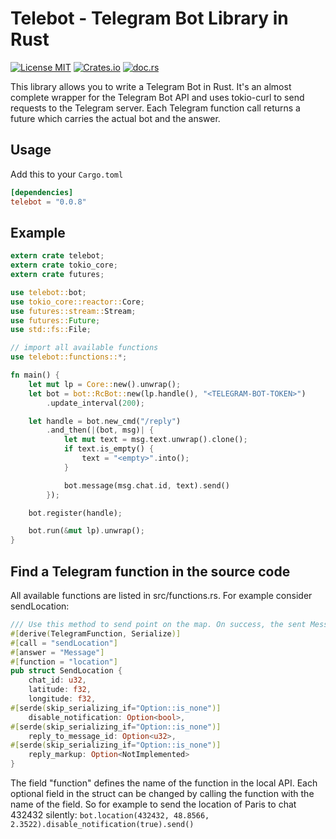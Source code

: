 Telebot - Telegram Bot Library in Rust
======================================

 [![License MIT](https://img.shields.io/badge/license-MIT-blue.svg)](https://github.com/bytesnake/telebot/blob/master/LICENSE) [![Crates.io](https://img.shields.io/crates/v/telebot.svg)](https://crates.io/crates/telebot) [![doc.rs](https://docs.rs/telebot/badge.svg)](https://docs.rs/telebot)

This library allows you to write a Telegram Bot in Rust. It's an almost complete wrapper for the Telegram Bot API and uses tokio-curl to send requests to the Telegram server. Each Telegram function call returns a future which carries the actual bot and the answer.

## Usage
Add this to your `Cargo.toml`
``` toml
[dependencies]
telebot = "0.0.8"
```

## Example
``` rust
extern crate telebot;
extern crate tokio_core;
extern crate futures;

use telebot::bot;
use tokio_core::reactor::Core;                       
use futures::stream::Stream;
use futures::Future;
use std::fs::File;

// import all available functions
use telebot::functions::*;

fn main() {
    let mut lp = Core::new().unwrap();
    let bot = bot::RcBot::new(lp.handle(), "<TELEGRAM-BOT-TOKEN>")
        .update_interval(200);

    let handle = bot.new_cmd("/reply")
        .and_then(|(bot, msg)| {
            let mut text = msg.text.unwrap().clone();
            if text.is_empty() {
                text = "<empty>".into();
            }

            bot.message(msg.chat.id, text).send()
        });

    bot.register(handle);

    bot.run(&mut lp).unwrap();
}
```

## Find a Telegram function in the source code
All available functions are listed in src/functions.rs. For example consider sendLocation:
``` rust
/// Use this method to send point on the map. On success, the sent Message is returned.
#[derive(TelegramFunction, Serialize)]
#[call = "sendLocation"]
#[answer = "Message"]
#[function = "location"]
pub struct SendLocation {
    chat_id: u32,
    latitude: f32,
    longitude: f32,
#[serde(skip_serializing_if="Option::is_none")]
    disable_notification: Option<bool>,
#[serde(skip_serializing_if="Option::is_none")]                                                                                                             
    reply_to_message_id: Option<u32>,
#[serde(skip_serializing_if="Option::is_none")]
    reply_markup: Option<NotImplemented>
}
```

The field "function" defines the name of the function in the local API. Each optional field in the struct can be changed by calling the function with the name of the field.
So for example to send the location of Paris to chat 432432 silently: ` bot.location(432432, 48.8566, 2.3522).disable_notification(true).send() `
